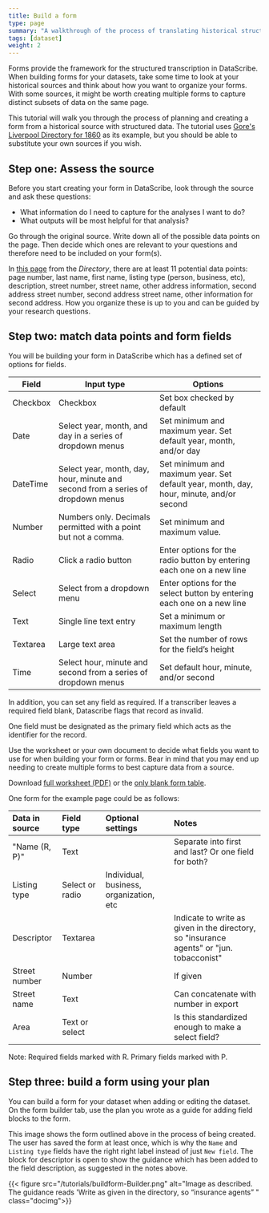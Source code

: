 ```yaml
---
title: Build a form
type: page
summary: "A walkthrough of the process of translating historical structured data to DataScribe form fields"
tags: [dataset]
weight: 2
---
```


Forms provide the framework for the structured transcription in DataScribe. When building forms for your datasets, take some time to look at your historical sources and think about how you want to organize your forms. With some sources, it might be worth creating multiple forms to capture distinct subsets of data on the same page.

This tutorial will walk you through the process of planning and creating a form from a historical source with structured data. The tutorial uses [Gore's Liverpool Directory for 1860](https://archive.org/details/goresliverpooldi1860lond) as its example, but you should be able to substitute your own sources if you wish.

## Step one: Assess the source

Before you start creating your form in DataScribe, look through the source and ask these questions:

- What information do I need to capture for the analyses I want to do?
- What outputs will be most helpful for that analysis?

Go through the original source. Write down all of the possible data points on the page. Then decide which ones are relevant to your questions and therefore need to be included on your form(s).

In [this page](/lessonplans/goresliverpooldirectory1860_p40.png) from the *Directory*, there are at least 11 potential data points: page number, last name, first name, listing type (person, business, etc), description, street number, street name, other address information, second address street number, second address street name, other information for second address. How you organize these is up to you and can be guided by your research questions.

## Step two: match data points and form fields

You will be building your form in DataScribe which has a defined set of options for fields.

|Field |Input type |Options|
--- | --- | --- |
|Checkbox |Checkbox | Set box checked by default|
|Date|Select year, month, and day in a series of dropdown menus|Set minimum and maximum year. Set default year, month, and/or day|
|DateTime|Select year, month, day, hour, minute and second from a series of dropdown menus|Set minimum and maximum year. Set default year, month, day, hour, minute, and/or second|
|Number|Numbers only. Decimals permitted with a point but not a comma.|Set minimum and maximum value.|
|Radio|Click a radio button|Enter options for the radio button by entering each one on a new line|
|Select|Select from a dropdown menu|Enter options for the select button by entering each one on a new line|
|Text|Single line text entry|Set a minimum or maximum length|
|Textarea|Large text area|Set the number of rows for the field’s height
Time|Select hour, minute and second from a series of dropdown menus|Set default hour, minute, and/or second|

In addition, you can set any field as required. If a transcriber leaves a required field blank, Datascribe flags that record as invalid.

One field must be designated as the primary field which acts as the identifier for the record.

Use the worksheet or your own document to decide what fields you want to use for when building your form or forms. Bear in mind that you may end up needing to create multiple forms to best capture data from a source.

Download [full worksheet (PDF)](/tutorials/DataScribe_FormWorksheetFull.pdf) or the [only blank form table](/tutorials/DataScribe_FormWorksheetOnly.pdf).

One form for the example page could be as follows:

| Data in source | Field type      | Optional settings | Notes |
| :----------------|:----------------|:------------------|:----- |
| "Name (R, P)"  | Text            |                   | Separate into first and last? Or one field for both? |
| Listing type   | Select or radio | Individual, business, organization, etc  |  |
| Descriptor     | Textarea        |                   | Indicate to write as given in the directory, so "insurance agents" or "jun. tobacconist"  |
| Street number  | Number          |                   | If given |
| Street name    | Text            |                   | Can concatenate with number in export |
| Area           | Text or select  |                   | Is this standardized enough to make a select field? |

Note: Required fields marked with R. Primary fields marked with P.

## Step three: build a form using your plan

You can build a form for your dataset when adding or editing the dataset. On the form builder tab, use the plan you wrote as a guide for adding field blocks to the form.

This image shows the form outlined above in the process of being created. The user has saved the form at least once, which is why the `Name` and `Listing type` fields have the right right label instead of just `New field`. The block for descriptor is open to show the guidance which has been added to the field description, as suggested in the notes above.

{{< figure src="/tutorials/buildform-Builder.png" alt="Image as described. The guidance reads 'Write as given in the directory, so “insurance agents” " class="docimg">}}
